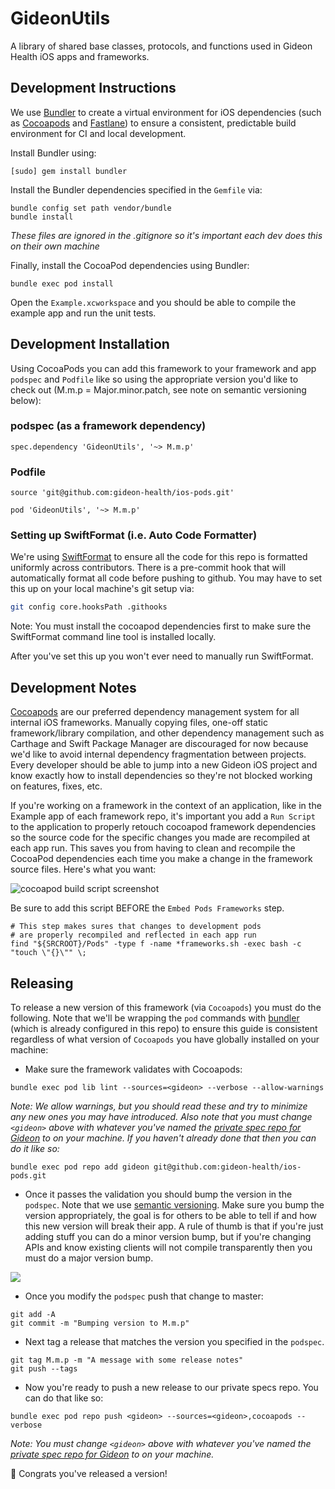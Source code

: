 # GideonUtils



A library of shared base classes, protocols, and functions used in Gideon Health iOS apps and frameworks.

## Development Instructions

We use [Bundler](https://bundler.io) to create a virtual environment for iOS dependencies (such as [Cocoapods](https://cocoapods.org) and [Fastlane](https://fastlane.tools)) to ensure a consistent, predictable build environment for CI and local development.

Install Bundler using:
```
[sudo] gem install bundler
```

Install the Bundler dependencies specified in the `Gemfile` via:
```
bundle config set path vendor/bundle
bundle install
```

_These files are ignored in the .gitignore so it's important each dev does this on their own machine_

Finally, install the CocoaPod dependencies using Bundler:
```
bundle exec pod install
```

Open the `Example.xcworkspace` and you should be able to compile the example app and run the unit tests.

## Development Installation

Using CocoaPods you can add this framework to your framework and app `podspec` and `Podfile` like so using the appropriate version you'd like to check out (M.m.p = Major.minor.patch, see note on semantic versioning below):

### podspec (as a framework dependency)
```
spec.dependency 'GideonUtils', '~> M.m.p'
```

### Podfile

```
source 'git@github.com:gideon-health/ios-pods.git'

pod 'GideonUtils', '~> M.m.p'
```

### Setting up SwiftFormat (i.e. Auto Code Formatter)

We're using [SwiftFormat](https://github.com/nicklockwood/SwiftFormat) to ensure all the code for this repo is formatted uniformly across contributors. There is a pre-commit hook that will automatically format all code before pushing to github. You may have to set this up on your local machine's git setup via:
```bash
git config core.hooksPath .githooks
```  

Note: You must install the cocoapod dependencies first to make sure the SwiftFormat command line tool is installed locally.

After you've set this up you won't ever need to manually run SwiftFormat.


## Development Notes

[Cocoapods](https://cocoapods.org) are our preferred dependency management system for all internal iOS frameworks. Manually copying files, one-off static framework/library compilation, and other dependency management such as Carthage and Swift Package Manager are discouraged for now because we'd like to avoid internal dependency fragmentation between projects. Every developer should be able to jump into a new Gideon iOS project and know exactly how to install dependencies so they're not blocked working on features, fixes, etc.

If you're working on a framework in the context of an application, like in the Example app of each framework repo, it's important you add a `Run Script` to the application to properly retouch cocoapod framework dependencies so the source code for the specific changes you made are recompiled at each app run. This saves you from having to clean and recompile the CocoaPod dependencies each time you make a change in the framework source files. Here's what you want:

![cocoapod build script screenshot](https://res.cloudinary.com/drvibcm45/image/upload/v1575915446/Screen_Shot_2019-12-09_at_12.16.46_PM_jy0zvi.png)

Be sure to add this script BEFORE the `Embed Pods Frameworks` step.

```
# This step makes sures that changes to development pods
# are properly recompiled and reflected in each app run
find "${SRCROOT}/Pods" -type f -name *frameworks.sh -exec bash -c "touch \"{}\"" \;
```

## Releasing

To release a new version of this framework (via `Cocoapods`) you must do the following. Note that we'll be wrapping the `pod` commands with [bundler](https://bundler.io) (which is already configured in this repo) to ensure this guide is consistent regardless of what version of `Cocoapods` you have globally installed on your machine:

- Make sure the framework validates with Cocoapods:
```
bundle exec pod lib lint --sources=<gideon> --verbose --allow-warnings
```
_Note: We allow warnings, but you should read these and try to minimize any new ones you may have introduced. Also note that you must change `<gideon>` above with whatever you've named the [private spec repo for Gideon](https://github.com/gideon-health/ios-pods) to on your machine. If you haven't already done that then you can do it like so:_
```
bundle exec pod repo add gideon git@github.com:gideon-health/ios-pods.git
```

- Once it passes the validation you should bump the version in the `podspec`. Note that we use [semantic versioning](https://www.geeksforgeeks.org/introduction-semantic-versioning/). Make sure you bump the version appropriately, the goal is for others to be able to tell if and how this new version will break their app. A rule of thumb is that if you're just adding stuff you can do a minor version bump, but if you're changing APIs and know existing clients will not compile transparently then you must do a major version bump.

![](https://res.cloudinary.com/dplnvyrgn/image/upload/v1577656432/Semantic_Versioning_v7du4s.png)

- Once you modify the `podspec` push that change to master:
```
git add -A
git commit -m "Bumping version to M.m.p"
```

- Next tag a release that matches the version you specified in the `podspec`.
```
git tag M.m.p -m "A message with some release notes"
git push --tags
```

- Now you're ready to push a new release to our private specs repo. You can do that like so:
```
bundle exec pod repo push <gideon> --sources=<gideon>,cocoapods --verbose
```
_Note: You must change `<gideon>` above with whatever you've named the [private spec repo for Gideon](https://github.com/gideon-health/ios-pods) to on your machine._

🎉 Congrats you've released a version!
